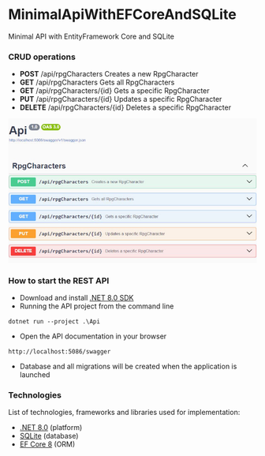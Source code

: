 # MinimalApiWithEFCoreAndSQLite
Minimal API with EntityFramework Core and SQLite

### CRUD operations
- **POST** /api/rpgCharacters
  Creates a new RpgCharacter
- **GET** /api/rpgCharacters
  Gets all RpgCharacters
- **GET** /api/rpgCharacters/{id}
  Gets a specific RpgCharacter
- **PUT** /api/rpgCharacters/{id}
  Updates a specific RpgCharacter
- **DELETE** /api/rpgCharacters/{id}
  Deletes a specific RpgCharacter

![](Doc/api.jpg)

### How to start the REST API

- Download and install [.NET 8.0 SDK](https://dotnet.microsoft.com/en-us/download/dotnet/8.0)
- Running the API project from the command line
```
dotnet run --project .\Api
```
- Open the API documentation in your browser
```
http://localhost:5086/swagger
```
- Database and all migrations will be created when the application is launched

### Technologies
List of technologies, frameworks and libraries used for implementation:
- [.NET 8.0](https://dotnet.microsoft.com/en-us/download/dotnet/8.0) (platform)
- [SQLite](https://www.sqlite.org/) (database)
- [EF Core 8](https://learn.microsoft.com/en-us/ef/core/) (ORM)